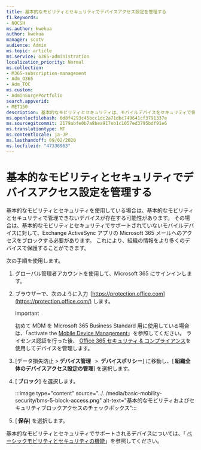 ```yaml
---
title: 基本的なモビリティとセキュリティでデバイスアクセス設定を管理する
f1.keywords:
- NOCSH
ms.author: kwekua
author: kwekua
manager: scotv
audience: Admin
ms.topic: article
ms.service: o365-administration
localization_priority: Normal
ms.collection:
- M365-subscription-management
- Adm_O365
- Adm_TOC
ms.custom:
- AdminSurgePortfolio
search.appverid:
- MET150
description: 基本的なモビリティとセキュリティは、モバイルデバイスをセキュリティで保護し、管理するのに役立ちます。
ms.openlocfilehash: 0d8f4293c45bcc1dc2a71dbc749641cf3791337e
ms.sourcegitcommit: 2179abfe0b7a8bea917eb1c1057ed3795bdf91e6
ms.translationtype: MT
ms.contentlocale: ja-JP
ms.lasthandoff: 09/02/2020
ms.locfileid: "47336963"
---
```

# <a name="manage-device-access-settings-in-basic-mobility-and-security"></a>基本的なモビリティとセキュリティでデバイスアクセス設定を管理する

基本的なモビリティとセキュリティを使用している場合は、基本的なモビリティとセキュリティで管理できないデバイスが存在する可能性があります。 その場合は、基本的なモビリティとセキュリティでサポートされていないモバイルデバイスに対して、Exchange ActiveSync アプリの Microsoft 365 メールへのアクセスをブロックする必要があります。 これにより、組織の情報をより多くのデバイスで保護することができます。

次の手順を使用します。

1. グローバル管理者アカウントを使用して、Microsoft 365 にサインインします。
    
2. ブラウザーで、次のように入力  [https://protection.office.com](https://protection.office.com/) します。    

    >[!IMPORTANT]
    >初めて MDM を Microsoft 365 Business Standard 用に使用している場合は、「activate the [Mobile Device Management](https://admin.microsoft.com/EAdmin/Device/IntuneInventory.aspx)」を参照してください。 ライセンス認証を行った後、 [Office 365 セキュリティ & コンプライアンス](https://protection.office.com/)を使用してデバイスを管理します。

3. [データ損失防止 > **デバイス管理**   >  **デバイスポリシー**] に移動し、[ **組織全体のデバイスアクセス設定の管理**] を選択します。
    
4. [ **ブロック**] を選択します。

    :::image type="content" source="../../media/basic-mobility-security/bms-5-block-access.png" alt-text="基本的なモビリティおよびセキュリティブロックアクセスのチェックボックス":::

5. [ **保存**] を選択します。 

基本的なモビリティとセキュリティでサポートされるデバイスについては、「 [ベーシックモビリティとセキュリティの機能](capabilities-of-basic-mobility-and-secruity.md)」を参照してください。
